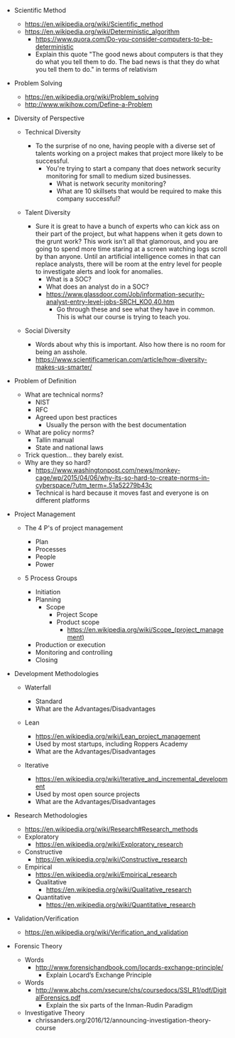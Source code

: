 * Scientific Method
   * https://en.wikipedia.org/wiki/Scientific_method
   * https://en.wikipedia.org/wiki/Deterministic_algorithm
      * https://www.quora.com/Do-you-consider-computers-to-be-deterministic
      * Explain this quote "The good news about computers is that they do what you tell them to do. The bad news is that they do what you tell them to do." in terms of relativism


* Problem Solving
   * https://en.wikipedia.org/wiki/Problem_solving
   * http://www.wikihow.com/Define-a-Problem
   
* Diversity of Perspective
   * Technical Diversity
      * To the surprise of no one, having people with a diverse set of talents working on a project makes that project more likely to be successful. 
         * You're trying to start a company that does network security monitoring for small to medium sized businesses.
            * What is network security monitoring?
            * What are 10 skillsets that would be required to make this company successful?
   * Talent Diversity
      * Sure it is great to have a bunch of experts who can kick ass on their part of the project, but what happens when it gets down to the grunt work? This work isn't all that glamorous, and you are going to spend more time staring at a screen watching logs scroll by than anyone. Until an artificial intelligence comes in that can replace analysts, there will be room at the entry level for people to investigate alerts and look for anomalies.     
         * What is a SOC?
         * What does an analyst do in a SOC?
         * https://www.glassdoor.com/Job/information-security-analyst-entry-level-jobs-SRCH_KO0,40.htm
            * Go through these and see what they have in common. This is what our course is trying to teach you.
      
   * Social Diversity 
      * Words about why this is important. Also how there is no room for being an asshole.
      * https://www.scientificamerican.com/article/how-diversity-makes-us-smarter/
      
* Problem of Definition

   * What are technical norms?
      * NIST
      * RFC
      * Agreed upon best practices
         * Usually the person with the best documentation
   * What are policy norms?
      * Tallin manual
      * State and national laws
   * Trick question... they barely exist.
   * Why are they so hard?
      * https://www.washingtonpost.com/news/monkey-cage/wp/2015/04/06/why-its-so-hard-to-create-norms-in-cyberspace/?utm_term=.51a52279b43c
      * Technical is hard because it moves fast and everyone is on different platforms
   
* Project Management
   * The 4 P's of project management
      * Plan
      * Processes
      * People
      * Power
      
   * 5 Process Groups
      * Initiation
      * Planning
         * Scope
            * Project Scope
            * Product scope
               * https://en.wikipedia.org/wiki/Scope_(project_management)
      * Production or execution
      * Monitoring and controlling
      * Closing

* Development Methodologies
   * Waterfall
      * Standard
      * What are the Advantages/Disadvantages
   * Lean
      * https://en.wikipedia.org/wiki/Lean_project_management
      * Used by most startups, including Roppers Academy
      * What are the Advantages/Disadvantages

   * Iterative
      * https://en.wikipedia.org/wiki/Iterative_and_incremental_development
      * Used by most open source projects
      * What are the Advantages/Disadvantages

* Research Methodologies
   * https://en.wikipedia.org/wiki/Research#Research_methods
   * Exploratory
      * https://en.wikipedia.org/wiki/Exploratory_research
   * Constructive
      * https://en.wikipedia.org/wiki/Constructive_research
   * Empirical
      * https://en.wikipedia.org/wiki/Empirical_research
      * Qualitative
         * https://en.wikipedia.org/wiki/Qualitative_research
      * Quantitative
         * https://en.wikipedia.org/wiki/Quantitative_research

* Validation/Verification
   * https://en.wikipedia.org/wiki/Verification_and_validation
  
* Forensic Theory
   * Words
      * http://www.forensichandbook.com/locards-exchange-principle/
         * Explain Locard’s Exchange Principle
   * Words
      * http://www.abchs.com/xsecure/chs/coursedocs/SSI_R1/pdf/DigitalForensics.pdf
         * Explain the six parts of the Inman-Rudin Paradigm
   * Investigative Theory
      * chrissanders.org/2016/12/announcing-investigation-theory-course
